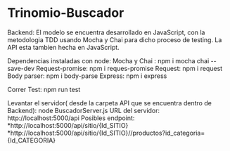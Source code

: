 # Trinomio-Buscador

Backend:
El modelo se encuentra desarrollado en JavaScript, con la metodologia TDD usando Mocha y Chai para dicho proceso de testing.
La API esta tambien hecha en JavaScript.

Dependencias instaladas con node:
Mocha y Chai : npm i mocha chai --save-dev
Request-promise: npm i reques-promise
Request: npm i request
Body parser: npm i body-parse
Express: npm i express

Correr Test: npm run test

Levantar el servidor( desde la carpeta API que se encuentra dentro de Backend): node BuscadorServer.js
URL del servidor: http://localhost:5000/api
Posibles endpoint: 
*http://localhost:5000/api/sitio/{Id_SITIO}
*http://localhost:5000/api/sitio/{Id_SITIO}//productos?id_categoria={Id_CATEGORIA}


